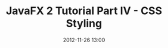 ---
layout: redirect
title: "JavaFX 2 Tutorial Part IV - CSS Styling"
date: 2012-11-26 13:00
redirect: http://code.makery.ch/java/javafx-2-tutorial-part4/
---